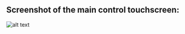 Screenshot of the main control touchscreen:
-------------------------------------------------
	
![alt text](https://github.com/chischte/push-type-rig/blob/master/Nextion_Display_Layout/PICTURES/LAYOUT_KPL_W800xH480.png)


